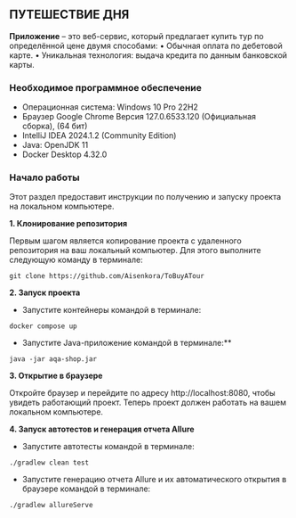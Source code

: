 ## ПУТЕШЕСТВИЕ ДНЯ

**Приложение** – это веб-сервис, который предлагает купить тур по определённой цене двумя способами:
•	Обычная оплата по дебетовой карте.
•	Уникальная технология: выдача кредита по данным банковской карты.

### Необходимое программное обеспечение
* Операционная система: Windows 10 Pro 22H2
* Браузер Google Chrome Версия 127.0.6533.120 (Официальная сборка), (64 бит)
* IntelliJ IDEA 2024.1.2 (Community Edition)
* Java: OpenJDK 11
* Docker Desktop 4.32.0

### Начало работы
Этот раздел предоставит инструкции по получению и запуску проекта на локальном компьютере.

**1. Клонирование репозитория**

Первым шагом является копирование проекта с удаленного репозитория на ваш локальный компьютер. Для этого выполните следующую команду в терминале:

```
git clone https://github.com/Aisenkora/ToBuyATour
```

**2. Запуск проекта**
* Запустите контейнеры командой в терминале:

```
docker compose up
```

* Запустите Java-приложение командой в терминале:**

```
java -jar aqa-shop.jar
```

**3. Открытие в браузере**

Откройте браузер и перейдите по адресу http://localhost:8080, чтобы увидеть работающий проект. Теперь проект должен работать на вашем локальном компьютере.

**4. Запуск автотестов и генерация отчета Allure**
* Запустите автотесты командой в терминале:

```
./gradlew clean test
```

* Запустите генерацию отчета Allure и их автоматического открытия в браузере командой в терминале:

```
./gradlew allureServe
```
